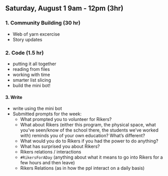 ## Saturday, August 1 9am - 12pm (3hr)

### 1. Community Building (30 hr)
- Web of yarn excercise
- Story updates

### 2. Code (1.5 hr)
- putting it all together
- reading from files
- working with time
- smarter list slicing
- build the mini bot!

#### 3. Write
- write using the mini bot
- Submitted prompts for the week:
    - What prompted you to volunteer for Rikers?
    - What about Rikers (either this program, the physical space, what you’ve seen/know of the school there, the students we’ve worked with) reminds you of your own education? What’s different?
    - What would you do to Rikers if you had the power to do anything?
    - What has surprised you about Rikers? 
    - Rikers relations / interactions
    - `#RikersForADay` (anything about what it means to go into Rikers for a few hours and then 
leave)
    - Rikers Relations (as in how the ppl interact on a daily basis)




